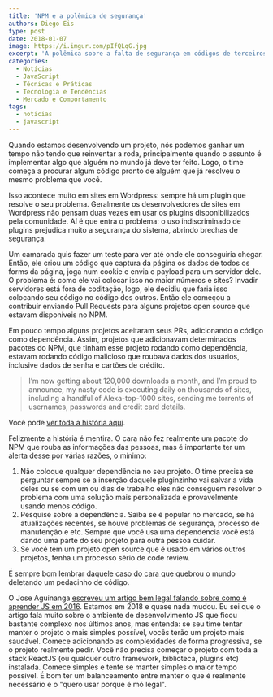 ```yaml
---
title: 'NPM e a polêmica de segurança'
authors: Diego Eis
type: post
date: 2018-01-07
image: https://i.imgur.com/pIfQLqG.jpg
excerpt: 'A polêmica sobre a falta de segurança em códigos de terceiros'
categories:
  - Notícias
  - JavaScript
  - Técnicas e Práticas
  - Tecnologia e Tendências
  - Mercado e Comportamento
tags:
  - noticias
  - javascript
---
```


Quando estamos desenvolvendo um projeto, nós podemos ganhar um tempo não tendo que reinventar a roda, principalmente quando o assunto é implementar algo que alguém no mundo já deve ter feito. Logo, o time começa a procurar algum código pronto de alguém que já resolveu o mesmo problema que você. 

Isso acontece muito em sites em Wordpress: sempre há um plugin que resolve o seu problema. Geralmente os desenvolvedores de sites em Wordpress não pensam duas vezes em usar os plugins disponibilizados pela comunidade. Aí é que entra o problema: o uso indiscriminado de plugins prejudica muito a segurança do sistema, abrindo brechas de segurança.

Um camarada quis fazer um teste para ver até onde ele conseguiria chegar. Então, ele criou um código que captura da página os dados de todos os forms da página, joga num cookie e envia o payload para um servidor dele. O problema é: como ele vai colocar isso no maior números e sites? Invadir servidores está fora de coditação, logo, ele decidiu que faria isso colocando seu código no código dos outros. Então ele começou a contribuir enviando Pull Requests para alguns projetos open source que estavam disponíveis no NPM. 

Em pouco tempo alguns projetos aceitaram seus PRs, adicionando o código como dependência. Assim, projetos que adicionavam determinados pacotes do NPM, que tinham esse projeto rodando como dependência, estavam rodando código malicioso que roubava dados dos usuários, inclusive dados de senha e cartões de crédito.

> I’m now getting about 120,000 downloads a month, and I’m proud to announce, my nasty code is executing daily on thousands of sites, including a handful of Alexa-top-1000 sites, sending me torrents of usernames, passwords and credit card details.

Você pode [ver toda a história aqui](https://hackernoon.com/im-harvesting-credit-card-numbers-and-passwords-from-your-site-here-s-how-9a8cb347c5b5).

Felizmente a história é mentira. O cara não fez realmente um pacote do NPM que rouba as informações das pessoas, mas é importante ter um alerta desse por várias razões, o mínimo:

1. Não coloque qualquer dependência no seu projeto. O time precisa se perguntar sempre se a inserção daquele pluginzinho vai salvar a vida deles ou se com um ou dias de trabalho eles não conseguem resolver o problema com uma solução mais personalizada e provavelmente usando menos código.
1. Pesquise sobre a dependência. Saiba se é popular no mercado, se há atualizações recentes, se houve problemas de segurança, processo de manutenção e etc. Sempre que você usa uma dependencia você está dando uma parte do seu projeto para outra pessoa cuidar. 
1. Se você tem um projeto open source que é usado em vários outros projetos, tenha um processo sério de code review.

É sempre bom lembrar [daquele caso do cara que quebrou](https://qz.com/646467/how-one-programmer-broke-the-internet-by-deleting-a-tiny-piece-of-code/) o mundo deletando um pedacinho de código.

O Jose Aguinanga [escreveu um artigo bem legal falando sobre como é aprender JS em 2016](https://hackernoon.com/how-it-feels-to-learn-javascript-in-2016-d3a717dd577f). Estamos em 2018 e quase nada mudou. Eu sei que o artigo fala muito sobre o ambiente de desenvolvimento JS que ficou bastante complexo nos últimos anos, mas entenda: se seu time tentar manter o projeto o mais simples possível, vocês terão um projeto mais saudável. Comece adicionando as complexidades de forma progressiva, se o projeto realmente pedir. Você não precisa começar o projeto com toda a stack ReactJS (ou qualquer outro framework, biblioteca, plugins etc) instalada. Comece simples e tente se manter simples o maior tempo possível. É bom ter um balanceamento entre manter o que é realmente necessário e o "quero usar porque é mó legal".
